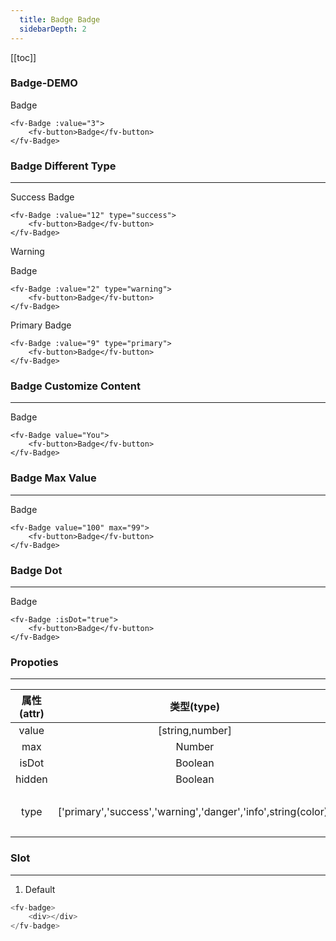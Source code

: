 ```yaml
---
  title: Badge Badge
  sidebarDepth: 2
---
```

  
[[toc]]

### Badge-DEMO

<ClientOnly>
<fv-Badge :value="3">
<fv-button>Badge</fv-button>
</fv-Badge>
</ClientOnly>

```vue
<fv-Badge :value="3">
    <fv-button>Badge</fv-button>
</fv-Badge>
```

### Badge Different Type
---

Success
<ClientOnly>
<fv-Badge :value="12" type="success">
<fv-button>Badge</fv-button>
</fv-Badge>
</ClientOnly>

```vue
<fv-Badge :value="12" type="success">
    <fv-button>Badge</fv-button>
</fv-Badge>
```

Warning

<ClientOnly>
<fv-Badge :value="2" type="warning">
<fv-button>Badge</fv-button>
</fv-Badge>
</ClientOnly>

```vue
<fv-Badge :value="2" type="warning">
    <fv-button>Badge</fv-button>
</fv-Badge>
```

Primary
<ClientOnly>
<fv-Badge :value="9" type="primary">
<fv-button>Badge</fv-button>
</fv-Badge>
</ClientOnly>

```vue
<fv-Badge :value="9" type="primary">
    <fv-button>Badge</fv-button>
</fv-Badge>
```

### Badge Customize Content
---
<ClientOnly>
<fv-Badge value="You">
<fv-button>Badge</fv-button>
</fv-Badge>
</ClientOnly>

```vue
<fv-Badge value="You">
    <fv-button>Badge</fv-button>
</fv-Badge>
```

### Badge Max Value
---
<ClientOnly>
<fv-Badge value="100" max="99">
<fv-button>Badge</fv-button>
</fv-Badge>
</ClientOnly>

```vue
<fv-Badge value="100" max="99">
    <fv-button>Badge</fv-button>
</fv-Badge>
```

### Badge Dot
---
<ClientOnly>
<fv-Badge :isDot="true">
<fv-button>Badge</fv-button>
</fv-Badge>
</ClientOnly>

```vue
<fv-Badge :isDot="true">
    <fv-button>Badge</fv-button>
</fv-Badge>
```



### Propoties
---
| 属性(attr) |                          类型(type)                           | 必填(required) | 默认值(default) |         说明(statement)         |
|:----------:|:-------------------------------------------------------------:|:--------------:|:---------------:|:-------------------------------:|
|   value    |                        [string,number]                        |      Yes       |       N/A       |                                 |
|    max     |                           Number                            |       No       |    Infinity     |                                 |
|   isDot    |                           Boolean                           |       No       |      false      |                                 |
|   hidden   |                           Boolean                           |       No       |      false      |                                 |
|    type    | ['primary','success','warning','danger','info',string(color)] |       No       |     default     | `Badge`类型, 可以输入颜色字符串 |

### Slot
---
1. Default

```javascript
<fv-badge>
    <div></div>
</fv-badge>
```